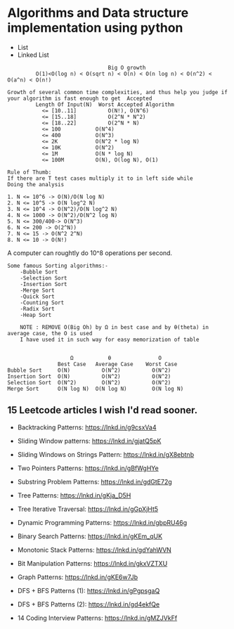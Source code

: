 # Algorithms and Data structure implementation using python
- List
- Linked List


```
                     			Big O growth
		 O(1)<O(log n) < O(sqrt n) < O(n) < O(n log n) < O(n^2) < O(a^n) < O(n!)
		 
Growth of several common time complexities, and thus help you judge if your algorithm is fast enough to get  Accepted  
		 Length Of Input(N)	 Worst Accepted Algorithm	   
		   <= [10..11]			O(N!), O(N^6)  
		   <= [15..18]			O(2^N * N^2)  
		   <= [18..22]			O(2^N * N)  
		   <= 100			O(N^4)  
		   <= 400			O(N^3)  
		   <= 2K			O(N^2 * log N)  
		   <= 10K			O(N^2)  
		   <= 1M			O(N * log N)  
		   <= 100M			O(N), O(log N), O(1)  
```

```
Rule of Thumb:
If there are T test cases multiply it to in left side while
Doing the analysis

1. N <= 10^6 -> O(N)/O(N log N)
2. N <= 10^5 -> O(N log^2 N)
3. N <= 10^4 -> O(N^2)/O(N log^2 N)
4. N <= 1000 -> O(N^2)/O(N^2 log N)
5. N <= 300/400-> O(N^3)
6. N <= 200 -> O(2^N))
7. N <= 15 -> O(N^2 2^N)
8. N <= 10 -> O(N!)
```
A computer can roughtly do 10^8 operations per second.

```
Some famous Sorting algorithms:-
	-Bubble Sort
	-Selection Sort
	-Insertion Sort
	-Merge Sort
	-Quick Sort
	-Counting Sort
	-Radix Sort
	-Heap Sort
	
	NOTE : REMOVE O(Big Oh) by Ω in best case and by θ(theta) in average case, the O is used
	I have used it in such way for easy memorization of table
	
```

                        Ω	        θ               O
                    Best Case   Average Case    Worst Case
	Bubble Sort     O(N)          O(N^2)          O(N^2)
	Insertion Sort  O(N)          O(N^2)          O(N^2)
	Selection Sort  O(N^2)        O(N^2)          O(N^2)
	Merge Sort      O(N log N)  O(N log N)        O(N log N)



## 15 Leetcode articles I wish I'd read sooner.

- Backtracking Patterns: https://lnkd.in/g9csxVa4

- Sliding Window patterns: https://lnkd.in/gjatQ5pK

- Sliding Windows on Strings Pattern: https://lnkd.in/gX8ebtnb

- Two Pointers Patterns: https://lnkd.in/gBfWgHYe

- Substring Problem Patterns: https://lnkd.in/gdGtE72g

- Tree Patterns: https://lnkd.in/gKja_D5H

- Tree Iterative Traversal: https://lnkd.in/gGpXjHt5

- Dynamic Programming Patterns: https://lnkd.in/gbpRU46g

- Binary Search Patterns: https://lnkd.in/gKEm_qUK

- Monotonic Stack Patterns: https://lnkd.in/gdYahWVN

- Bit Manipulation Patterns: https://lnkd.in/gkxVZTXU

- Graph Patterns: https://lnkd.in/gKE6w7Jb

- DFS + BFS Patterns (1): https://lnkd.in/gPgpsgaQ

- DFS + BFS Patterns (2): https://lnkd.in/gd4ekfQe

- 14 Coding Interview Patterns: https://lnkd.in/gMZJVkFf



